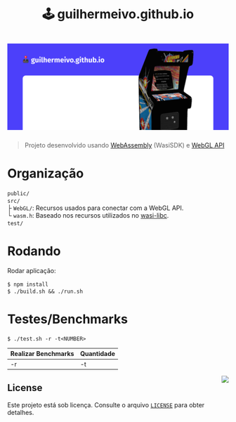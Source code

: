 <h1 align="center">
  🕹️ guilhermeivo.github.io
</h1>

<h1 align="center">
    <img alt="Cover" src=".github/banner.png" />
</h1>

> Projeto desenvolvido usando [WebAssembly](https://developer.mozilla.org/docs/WebAssembly) (WasiSDK) e [WebGL API](https://developer.mozilla.org/docs/Web/API/WebGL_API)

# Organização

`public/`\
`src/`\
 ├ `WebGL/`: Recursos usados para conectar com a WebGL API.\
 └ `wasm.h`: Baseado nos recursos utilizados no [wasi-libc](https://github.com/WebAssembly/wasi-libc).\
`test/`

# Rodando

Rodar aplicação:
```
$ npm install
$ ./build.sh && ./run.sh
```

# Testes/Benchmarks

```
$ ./test.sh -r -t<NUMBER>
```

| Realizar Benchmarks | Quantidade |
|---------------------|------------|
| -r                  | -t<NUMBER> |

<img src="https://github.githubassets.com/images/mona-whisper.gif" align="right" />

## License
Este projeto está sob licença. Consulte o arquivo [`LICENSE`](./LICENSE) para obter detalhes.